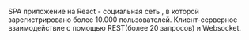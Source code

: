 SPA приложение на React - социальная сеть , в которой зарегистрировано более 10.000 пользователей. Клиент-серверное взаимодействие с помощью REST(более 20 запросов) и Websocket. 